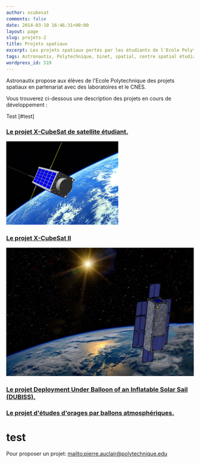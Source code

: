 ```yaml
---
author: xcubesat
comments: false
date: 2014-03-10 16:46:31+00:00
layout: page
slug: projets-2
title: Projets spatiaux
excerpt: Les projets spatiaux portés par les étudiants de l'Ecole Polytechnique
tags: Astronautix, Polytechnique, binet, spatial, centre spatial étudiant, étudiant, projet, cubesat, xcubesat, dubiss, perseus
wordpress_id: 519
---
```


Astronautix propose aux élèves de l'Ecole Polytechnique des projets spatiaux en partenariat avec des laboratoires et le CNES.

Vous trouverez ci-dessous une description des projets en cours de développement :


Test [#test]

### [Le projet X-CubeSat de satellite étudiant.](x-cubesat/)

[![](/images/X-cubesat.png)](/images/X-cubesat.png)


### [Le projet X-CubeSat II](x-cubesat-ii/)

[![](/images/XCII6.png)](/images/XCII6.png)


### [Le projet Deployment Under Balloon of an Inflatable Solar Sail (DUBISS).](dubiss-deploiement-dune-voile-solaire/)


### [Le projet d'études d'orages par ballons atmosphériques.](etudes-des-orages-par-ballon/)

# test

Pour proposer un projet: [mailto:pierre.auclair@polytechnique.edu](pierre.auclair@polytechnique.edu)
